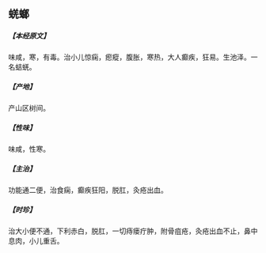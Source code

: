 ## 蜣螂

##### 【本经原文】
味咸，寒，有毒。治小儿惊痫，瘛瘲，腹胀，寒热，大人癫疾，狂易。生池泽。一名蛣蜣。
##### 【产地】
产山区树间。
##### 【性味】
味咸，性寒。
##### 【主治】
功能通二便，治食痫，癫疾狂阳，脱肛，灸疮出血。
##### 【时珍】
治大小便不通，下利赤白，脱肛，一切痔瘘疔肿，附骨疽疮，灸疮出血不止，鼻中息肉，小儿重舌。